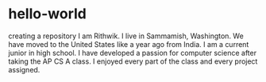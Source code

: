 # hello-world
creating a repository
I am Rithwik. I live in Sammamish, Washington. We have moved to the United States like a year ago from India. I am a current junior in high school. I have developed a passion for computer science after taking the AP CS A class. I enjoyed every part of the class and every project assigned.
